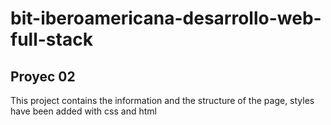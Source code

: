 # bit-iberoamericana-desarrollo-web-full-stack
## Proyec 02
This project contains the information and the structure of the page, styles have been added with css and html
